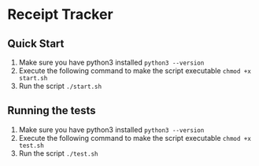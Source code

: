 # Receipt Tracker

## Quick Start

1. Make sure you have python3 installed `python3 --version`
2. Execute the following command to make the script executable `chmod +x start.sh`
3. Run the script `./start.sh`

## Running the tests
1. Make sure you have python3 installed `python3 --version`
2. Execute the following command to make the script executable `chmod +x test.sh`
3. Run the script `./test.sh`

